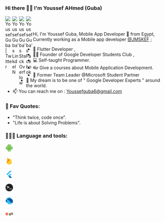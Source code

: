 ### Hi there 👋🏻 I'm Youssef AHmed (Guba)

<a href="https://twitter.com/youssef_guba">
  <img align="left" alt="Youssef Guba | Twitter" width="22px" src="https://cdn.jsdelivr.net/npm/simple-icons@v3/icons/twitter.svg" />
</a>
<a href="https://www.linkedin.com/in/youssefguba">
  <img align="left" alt="Youssef Guba's LinkdeIN" width="22px" src="https://cdn.jsdelivr.net/npm/simple-icons@v3/icons/linkedin.svg" />
</a>
<a href="https://stackoverflow.com/users/8526853/youssef-guba">
  <img align="left" alt="Youssef Guba's StackOverflow" width="22px" src="https://cdn.jsdelivr.net/npm/simple-icons@v3/icons/stackoverflow.svg" />
</a>
<a href="https://www.facebook.com/youssefguba">
  <img align="left" alt="Youssef Guba's Facebook" width="22px" src="https://cdn.jsdelivr.net/npm/simple-icons@v3/icons/facebook.svg" />
</a>
<br />
<br />

Hi, I'm Youssef Guba, Mobile App Developer 🚀 from Egypt, Currently working as a Mobile app developer  [@JMSKEF](https://jmskef.online/) ;

- 🐳 Flutter Developer , 
- 🐱‍🏍 Founder of Google Developer Students Club ,
- 💻 Self-taught Programmer.
- 👓 Give a courses about Mobile Application Development. 
- 🌱 Former Team Leader @Microsoft Student Partner
- 🔮 My dream is to be one of " Google Developer Experts " around the world.
- 📫 You can reach me on : Youssefguba6@gmail.com

### 💎 Fav Quotes: 
- "Think twice, code once". 
- "Life is about Solving Problems".

### 👨🏻‍💻 Language and tools: 
<code><img height="25" src="https://raw.githubusercontent.com/github/explore/80688e429a7d4ef2fca1e82350fe8e3517d3494d/topics/android/android.png"></code>

<code><img height="25" src="https://raw.githubusercontent.com/github/explore/80688e429a7d4ef2fca1e82350fe8e3517d3494d/topics/firebase/firebase.png"></code>

<code><img height="25" src="https://raw.githubusercontent.com/github/explore/80688e429a7d4ef2fca1e82350fe8e3517d3494d/topics/flutter/flutter.png"></code>

<code><img height="25" src="https://raw.githubusercontent.com/github/explore/80688e429a7d4ef2fca1e82350fe8e3517d3494d/topics/terminal/terminal.png"></code>

<code><img height="25" src="https://raw.githubusercontent.com/github/explore/80688e429a7d4ef2fca1e82350fe8e3517d3494d/topics/dart/dart.png"></code>

<code><img height="25" src="https://raw.githubusercontent.com/github/explore/80688e429a7d4ef2fca1e82350fe8e3517d3494d/topics/git/git.png"></code>
